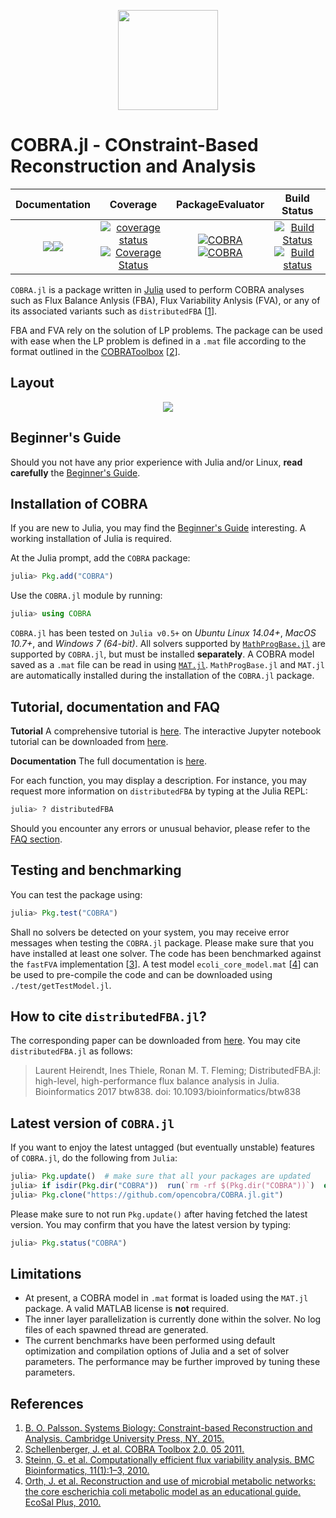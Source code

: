<p align="center">
  <img src="https://raw.githubusercontent.com/opencobra/COBRA.jl/develop/docs/src/assets/logo.png" height="160px"/>
</p>

COBRA.jl - COnstraint-Based Reconstruction and Analysis
=======================================================

| **Documentation**    | **Coverage**         | **PackageEvaluator** | **Build Status**     |
|:--------------------:|:--------------------:|:--------------------:|:--------------------:|
| [![](https://img.shields.io/badge/docs-stable-blue.svg)](https://opencobra.github.io/COBRA.jl/stable)[![](https://img.shields.io/badge/docs-latest-blue.svg)](https://opencobra.github.io/COBRA.jl/latest) | [![coverage status](http://codecov.io/github/opencobra/COBRA.jl/coverage.svg?branch=master)](http://codecov.io/github/opencobra/COBRA.jl?branch=master)[![Coverage Status](https://coveralls.io/repos/github/opencobra/COBRA.jl/badge.svg?branch=master)](https://coveralls.io/github/opencobra/COBRA.jl?branch=master) | [![COBRA](http://pkg.julialang.org/badges/COBRA_0.5.svg)](http://pkg.julialang.org/?pkg=COBRA)[![COBRA](http://pkg.julialang.org/badges/COBRA_0.6.svg)](http://pkg.julialang.org/?pkg=COBRA) | [![Build Status](https://travis-ci.org/opencobra/COBRA.jl.svg?branch=master)](https://travis-ci.org/opencobra/COBRA.jl)[![Build status](https://ci.appveyor.com/api/projects/status/10gweiiiby18ucy5/branch/master?svg=true)](https://ci.appveyor.com/project/laurentheirendt/cobra-jl/branch/master) ||

`COBRA.jl` is a package written in [Julia](http://julialang.org/downloads/) used to perform COBRA analyses such as Flux Balance Anlysis (FBA), Flux Variability Anlysis (FVA), or any of its associated variants such as `distributedFBA` [[1](#References-1)].

FBA and FVA rely on the solution of LP problems. The package can be used with ease when the LP problem is defined in a `.mat` file according to the format outlined in the [COBRAToolbox](https://github.com/opencobra/cobratoolbox) [[2](#References-1)].

Layout
-------

<p align="center">
  <img src="https://raw.githubusercontent.com/opencobra/COBRA.jl/master/docs/src/assets/codeLayout.jpg"/>
</p>

Beginner's Guide
--------------------------

Should you not have any prior experience with Julia and/or Linux, **read carefully** the [Beginner's Guide](http://opencobra.github.io/COBRA.jl/stable/cbg.html).

Installation of COBRA
---------------------

>
If you are new to Julia, you may find the [Beginner's Guide](http://opencobra.github.io/COBRA.jl/stable/cbg.html) interesting. A working installation of Julia is required.
>

At the Julia prompt, add the `COBRA` package:
```Julia
julia> Pkg.add("COBRA")
```

Use the `COBRA.jl` module by running:
```Julia
julia> using COBRA
```

`COBRA.jl` has been tested on `Julia v0.5+` on *Ubuntu Linux 14.04+*, *MacOS 10.7+*, and *Windows 7 (64-bit)*. All solvers supported by [`MathProgBase.jl`](https://github.com/JuliaOpt/MathProgBase.jl) are supported by `COBRA.jl`, but must be installed **separately**. A COBRA model saved as a `.mat` file can be read in using [`MAT.jl`](https://github.com/simonster/MAT.jl). `MathProgBase.jl` and `MAT.jl` are automatically installed during the installation of the `COBRA.jl` package.

Tutorial, documentation and FAQ
-------------------------------

**Tutorial** A comprehensive tutorial is [here](https://github.com/opencobra/COBRA.jl/blob/master/docs/src/cobratutorial.md). The interactive Jupyter notebook tutorial can be downloaded from [here](https://github.com/opencobra/COBRA.jl/tree/master/docs/tutorial).

**Documentation** The full documentation is [here](http://opencobra.github.io/COBRA.jl).

For each function, you may display a description. For instance, you may request more information on `distributedFBA` by typing at the Julia REPL:
```Julia
julia> ? distributedFBA
```
Should you encounter any errors or unusual behavior, please refer to the [FAQ section](http://opencobra.github.io/COBRA.jl/stable/faq.html).

Testing and benchmarking
------------------------

You can test the package using:
```Julia
julia> Pkg.test("COBRA")
```
Shall no solvers be detected on your system, you may receive error messages when testing the `COBRA.jl` package. Please make sure that you have installed at least one solver. The code has been benchmarked against the `fastFVA` implementation [[3](#References-1)]. A test model `ecoli_core_model.mat` [[4](#References-1)] can be used to pre-compile the code and can be downloaded using `./test/getTestModel.jl`.

How to cite `distributedFBA.jl`?
-----------------------------------------------

The corresponding paper can be downloaded from [here](https://academic.oup.com/bioinformatics/article-lookup/doi/10.1093/bioinformatics/btw838). You may cite `distributedFBA.jl` as follows:

> Laurent Heirendt, Ines Thiele, Ronan M. T. Fleming; DistributedFBA.jl: high-level, high-performance flux balance analysis in Julia. Bioinformatics 2017 btw838. doi: 10.1093/bioinformatics/btw838

Latest version of `COBRA.jl`
---------------------------

If you want to enjoy the latest untagged (but eventually unstable) features of `COBRA.jl`, do the following from `Julia`:
```Julia
julia> Pkg.update()  # make sure that all your packages are updated
julia> if isdir(Pkg.dir("COBRA"))  run(`rm -rf $(Pkg.dir("COBRA"))`)  end
julia> Pkg.clone("https://github.com/opencobra/COBRA.jl.git")
```
Please make sure to not run `Pkg.update()` after having fetched the latest version. You may confirm that you have the latest version by typing:
```Julia
julia> Pkg.status("COBRA")
```

Limitations
-----------

- At present, a COBRA model in `.mat` format is loaded using the `MAT.jl` package. A valid MATLAB license is **not** required.
- The inner layer parallelization is currently done within the solver. No log files of each spawned thread are generated.
- The current benchmarks have been performed using default optimization and compilation options of Julia and a set of solver parameters. The performance may be further improved by tuning these parameters.

References
-----------

1. [B. O. Palsson. Systems Biology: Constraint-based Reconstruction and Analysis. Cambridge University Press, NY, 2015.](http://www.cambridge.org/us/academic/subjects/life-sciences/genomics-bioinformatics-and-systems-biology/systems-biology-constraint-based-reconstruction-and-analysis?format=HB)
2. [Schellenberger, J. et al. COBRA Toolbox 2.0. 05 2011.](https://github.com/opencobra/cobratoolbox)
3. [Steinn, G. et al. Computationally efficient flux variability analysis. BMC Bioinformatics, 11(1):1–3, 2010.](https://bmcbioinformatics.biomedcentral.com/articles/10.1186/1471-2105-11-489)
4. [Orth, J. et al. Reconstruction and use of microbial metabolic networks: the core escherichia coli metabolic model as an educational guide. EcoSal Plus, 2010.](http://gcrg.ucsd.edu/Downloads/EcoliCore)
